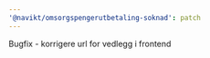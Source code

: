 ```yaml
---
'@navikt/omsorgspengerutbetaling-soknad': patch
---
```


Bugfix - korrigere url for vedlegg i frontend
